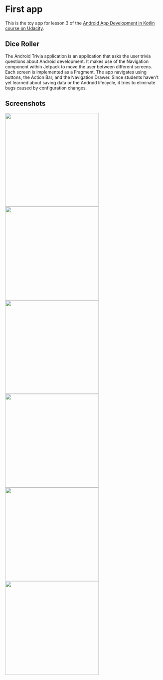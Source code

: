 # First app

This is the toy app for lesson 3 of the [Android App Development in Kotlin course on Udacity](https://www.udacity.com/course/developing-android-apps-with-kotlin--ud9012).

## Dice Roller

The Android Trivia application is an application that asks the user trivia questions about Android development.  It makes use of the Navigation component within Jetpack to move the user between different screens.  Each screen is implemented as a Fragment.
The app navigates using buttons, the Action Bar, and the Navigation Drawer.
Since students haven't yet learned about saving data or the Android lifecycle, it tries to eliminate bugs caused by configuration changes. 

## Screenshots

<img src="https://github.com/ottusp/Images/blob/master/AppTrivia/start_screen.jpg" width="300">
<img src="https://github.com/ottusp/Images/blob/master/AppTrivia/drawer_menu.jpg" width="300">
<img src="https://github.com/ottusp/Images/blob/master/AppTrivia/question.jpg" width="300">
<img src="https://github.com/ottusp/Images/blob/master/AppTrivia/try_again.jpg" width="300">
<img src="https://github.com/ottusp/Images/blob/master/AppTrivia/congratulations.jpg" width="300">
<img src="https://github.com/ottusp/Images/blob/master/AppTrivia/share.jpg" width="300">
